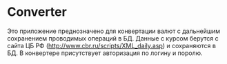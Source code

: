 # Converter
Это приложение преднозначено для конвертации валют с дальнейшим сохранением проводимых операций в БД.
Данные с курсом берутся с сайта ЦБ РФ (http://www.cbr.ru/scripts/XML_daily.asp) и сохраняются в БД. 
В конвертере присутствует авторизация по логину и поролю.
